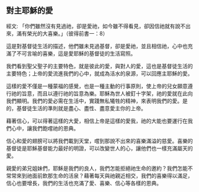 ## 對主耶穌的愛 ##

經文: 「你們雖然沒有見過祂，卻是愛祂，如今雖不得看見，卻因信祂就有說不出來，滿有榮光的大喜樂。」（彼得前書一：8）



這是對基督徒生活的描述，他們雖未見過基督，卻是愛祂，並且相信祂，心中也充滿了不可言喻的喜樂，這是愛耶穌的基督徒的生活寫照。

我們看到聖父聖子的主要特色，就是彼此的愛，與對人的愛，這也是基督徒生活的主要特色；上帝的愛流進我們的心中，就成為活水的泉源，可以回應主耶穌的愛。

這樣的愛不僅是一種蒙福的感覺，也是一種主動的行事原則，使上帝的兒女願意遵行祂的旨意，而且以遵行祂的旨意為樂。耶穌為世人被釘十字架，祂的愛就在此向我們顯明。我們的愛必需在生活中，實踐無私犧牲的精神，來表明我們的愛。是的，基督徒生活的準則就是盡心、盡性、盡意愛主你的上帝。

藉著信心，可以得著這樣的大愛，相信上帝是這樣的愛我，祂的大能也要運行在我們心中，讓我們飽嚐祂的恩典。

信心和愛的翅膀可以將我們載到天堂，嚐到那說不出來的喜樂滿溢的慈愛。喜樂的基督徒是耶穌基督能力最好的明證，可以改變世人的心，讓他們也一樣充滿屬天的愛。

親愛的弟兄姐妹們，耶穌是我們的良人，我們怎能拒絕祂生命的邀約？我們怎能不常常來到祂面前飲那生命的活泉？藉著每天與祂親近相交，我們的喜樂得以滿足，信心也要增長，我們的生活也充滿了愛、喜樂、信心等各樣的恩典。